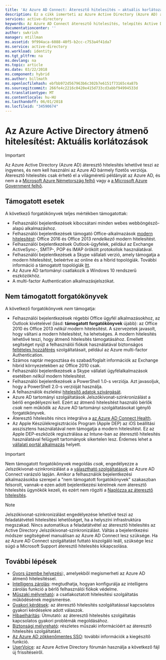 ```yaml
---
title: 'Az Azure AD Connect: Áteresztő hitelesítés – aktuális korlátozásai |} Microsoft Docs'
description: Ez a cikk ismerteti az Azure Active Directory (Azure AD) áteresztő hitelesítés aktuális korlátozásai
services: active-directory
keywords: Az Azure AD Connect áteresztő hitelesítés, telepítés Active Directory szükséges összetevőket az Azure AD, SSO, egyszeri bejelentkezést.
documentationcenter: ''
author: swkrish
manager: mtillman
ms.assetid: 9f994aca-6088-40f5-b2cc-c753a4f41da7
ms.service: active-directory
ms.workload: identity
ms.tgt_pltfrm: na
ms.devlang: na
ms.topic: article
ms.date: 03/22/2018
ms.component: hybrid
ms.author: billmath
ms.openlocfilehash: ebfbb972d567963b6c302b7e6151f73165c4a87b
ms.sourcegitcommit: 266fe4c2216c0420e415d733cd3abbf94994533d
ms.translationtype: MT
ms.contentlocale: hu-HU
ms.lasthandoff: 06/01/2018
ms.locfileid: "34590674"
---
```

# <a name="azure-active-directory-pass-through-authentication-current-limitations"></a>Az Azure Active Directory átmenő hitelesítést: Aktuális korlátozások

>[!IMPORTANT]
>Az Azure Active Directory (Azure AD) áteresztő hitelesítés lehetővé teszi az ingyenes, és nem kell használni az Azure AD bármely fizetős verziója. Áteresztő hitelesítés csak érhető el a világméretű példányát az Azure AD, és nem a a [Microsoft Azure Németország felhő](http://www.microsoft.de/cloud-deutschland) vagy a [a Microsoft Azure Government felhő](https://azure.microsoft.com/features/gov/).

## <a name="supported-scenarios"></a>Támogatott esetek

A következő forgatókönyvek teljes mértékben támogatottak:

- Felhasználói bejelentkezések kibocsátani minden webes webböngésző-alapú alkalmazáshoz.
- Felhasználói bejelentkezések támogató Office-alkalmazások [modern hitelesítést](https://aka.ms/modernauthga): Office 2016 és Office 2013 _rendelkező_ modern hitelesítést.
- Felhasználói bejelentkezések Outlook-ügyfelek, például az Exchange ActiveSync-, SMTP-, POP és IMAP örökölt protokollok használatával.
- Felhasználói bejelentkezések a Skype vállalati verzió, amely támogatja a modern hitelesítést, beleértve az online és a hibrid topológiák. További információ a támogatott topológiák [Itt](https://technet.microsoft.com/library/mt803262.aspx).
- Az Azure AD tartományi csatlakozik a Windows 10 rendszerű eszközökhöz.
- A multi-factor Authentication alkalmazásjelszókat.

## <a name="unsupported-scenarios"></a>Nem támogatott forgatókönyvek

A következő forgatókönyvek _nem_ támogatja:

- Felhasználói bejelentkezések régebbi Office ügyfél alkalmazásokhoz, az Outlook kivételével (lásd: **támogatott forgatókönyvek** újabb): az Office 2010 és Office 2013 _nélkül_ modern hitelesítést. A szervezetek javasolt, hogy váltani a modern hitelesítést, ha lehetséges. A modern hitelesítés lehetővé teszi, hogy átmenő hitelesítés támogatásához. Emellett segítséget nyújt a felhasználói fiókok használatával biztonságos [feltételes hozzáférés](../active-directory-conditional-access-azure-portal.md) szolgáltatásait, például az Azure multi-factor Authentication.
- Számos naptár megosztása és szabad/foglalt információk az Exchange hibrid környezetekben az Office 2010 csak.
- Felhasználói bejelentkezések a Skype vállalati ügyfélalkalmazások esetében _nélkül_ modern hitelesítést.
- Felhasználói bejelentkezések a PowerShell 1.0-s verziója. Azt javasoljuk, hogy a PowerShell 2.0-s verzióját használja.
- A felhasználók észlelési [hitelesítő adatok szivárgását](../active-directory-reporting-risk-events.md#leaked-credentials).
- Azure AD tartományi szolgáltatások Jelszókivonat-szinkronizálást a bérlő engedélyezni kell. Ezért az átmenő hitelesítést használó bérlők _csak_ nem működik az Azure AD tartományi szolgáltatásokat igénylő forgatókönyvek.
- Áteresztő hitelesítés nincs integrálva a [az Azure AD Connect Health](../connect-health/active-directory-aadconnect-health.md).
- Az Apple Készülékregisztrációs Program (Apple DEP) az iOS beállítási asszisztens használatával nem támogatja a modern hitelesítést. Ez az Apple DEP-eszközök regisztrálása az Intune-ban az áteresztő hitelesítés használatával felügyelt tartományok sikertelen lesz. Érdemes lehet a [vállalati portál alkalmazás](https://blogs.technet.microsoft.com/intunesupport/2018/02/08/support-for-multi-token-dep-and-authentication-with-company-portal/) helyett.

>[!IMPORTANT]
>Nem támogatott forgatókönyvek megoldás _csak_, engedélyezze a Jelszókivonat-szinkronizálást a a [választható szolgáltatások](active-directory-aadconnect-get-started-custom.md#optional-features) az Azure AD Connect varázsló lapján. Amikor a felhasználók bejelentkezési alkalmazásokba szerepel a "nem támogatott forgatókönyvek" szakaszban felsorolt, vannak-e ezen adott bejelentkezési kérelmek _nem_ áteresztő hitelesítés ügynökök kezeli, és ezért nem rögzíti a [ Naplózza az áteresztő hitelesítés](active-directory-aadconnect-troubleshoot-pass-through-authentication.md#collecting-pass-through-authentication-agent-logs).

>[!NOTE]
Jelszókivonat-szinkronizálást engedélyezése lehetővé teszi az feladatátvételi hitelesítési lehetőséget, ha a helyszíni infrastruktúra megszakad. Nincs automatikus a feladatátvétel az áteresztő hitelesítés az Active Directory Jelszókivonat-szinkronizálást. Váltás a bejelentkezési módszer segítségével manuálisan az Azure AD Connect lesz szüksége. Ha az Azure AD Connect szolgáltatást futtató kiszolgáló leáll, szüksége lesz súgó a Microsoft Support áteresztő hitelesítés kikapcsolása.

## <a name="next-steps"></a>További lépések
- [Gyors üzembe helyezési](active-directory-aadconnect-pass-through-authentication-quick-start.md):, amelyekből megismerheti az Azure AD átmenő hitelesítéssel.
- [Intelligens zárolás](active-directory-aadconnect-pass-through-authentication-smart-lockout.md): megtudhatja, hogyan konfigurálja az intelligens zárolás funkció a bérlő felhasználói fiókok védelme.
- [Műszaki mélyreható](active-directory-aadconnect-pass-through-authentication-how-it-works.md): a csatlakoztatott hitelesítési szolgáltatás működésének megismerése.
- [Gyakori kérdések](active-directory-aadconnect-pass-through-authentication-faq.md): az áteresztő hitelesítés szolgáltatással kapcsolatos gyakori kérdésekre adott válaszok.
- [Hibaelhárítás](active-directory-aadconnect-troubleshoot-pass-through-authentication.md): Útmutató: az áteresztő hitelesítés szolgáltatás kapcsolatos gyakori problémák megoldásához.
- [Biztonsági mélyreható](active-directory-aadconnect-pass-through-authentication-security-deep-dive.md): részletes műszaki információért az áteresztő hitelesítés szolgáltatást.
- [Az Azure AD zökkenőmentes SSO](active-directory-aadconnect-sso.md): további információk a kiegészítő funkció.
- [UserVoice](https://feedback.azure.com/forums/169401-azure-active-directory/category/160611-directory-synchronization-aad-connect): az Azure Active Directory fórumán használja a következő fájl új frissítéseiről.
